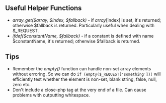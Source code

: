 ## Useful Helper Functions
* _array_get($array, $index, $fallback)_ - if $array[$index] is set, it's returned; otherwise $fallback is returned.  Particularly useful when dealing with $_REQUEST.
* _ifdef($constantName, $fallback)_ - if a constant is defined with name $constantName, it's returned; otherwise $fallback is returned.


## Tips
* Remember the _empty()_ function can handle non-set array elements without erroring.  So we can do `if (empty($_REQUEST['something']))` will efficiently test whether the element is non-set, blank string, false, null, zero etc.
* Don't include a close-php tag at the very end of a file. Can cause problems with outputting whitespace.
